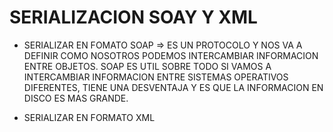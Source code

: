 # SERIALIZACION SOAY Y XML
* SERIALIZAR EN FOMATO SOAP => ES UN PROTOCOLO Y NOS VA A DEFINIR COMO NOSOTROS PODEMOS INTERCAMBIAR INFORMACION ENTRE OBJETOS.
SOAP ES UTIL SOBRE TODO SI VAMOS A INTERCAMBIAR INFORMACION ENTRE SISTEMAS OPERATIVOS DIFERENTES, TIENE UNA DESVENTAJA Y ES QUE LA INFORMACION EN DISCO ES MAS GRANDE.


* SERIALIZAR EN FORMATO XML